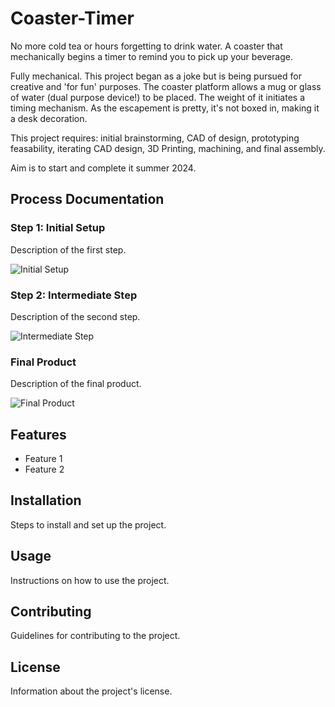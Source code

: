 # Coaster-Timer
No more cold tea or hours forgetting to drink water. A coaster that mechanically begins a timer to remind you to pick up your beverage. 

Fully mechanical. This project began as a joke but is being pursued for creative and 'for fun' purposes. 
The coaster platform allows a mug or glass of water (dual purpose device!) to be placed. The weight of it initiates a timing mechanism. As the escapement is pretty, it's not boxed in, making it a desk decoration. 

This project requires: initial brainstorming, CAD of design, prototyping feasability, iterating CAD design, 3D Printing, machining, and final assembly.

Aim is to start and complete it summer 2024.


## Process Documentation

### Step 1: Initial Setup
Description of the first step.

![Initial Setup](./images/step1.png)

### Step 2: Intermediate Step
Description of the second step.

![Intermediate Step](./images/step2.png)

### Final Product
Description of the final product.

![Final Product](./images/final_product.png)

## Features
- Feature 1
- Feature 2

## Installation
Steps to install and set up the project.

## Usage
Instructions on how to use the project.

## Contributing
Guidelines for contributing to the project.

## License
Information about the project's license.
